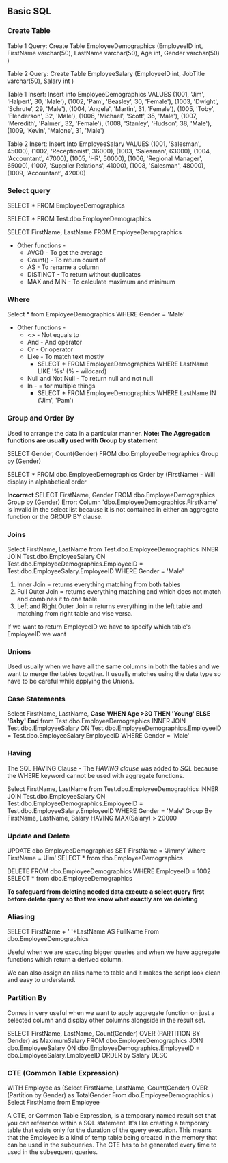 
## Basic SQL

### Create Table
Table 1 Query:
Create Table EmployeeDemographics 
(EmployeeID int, 
FirstName varchar(50), 
LastName varchar(50), 
Age int, 
Gender varchar(50)
)

Table 2 Query:
Create Table EmployeeSalary 
(EmployeeID int, 
JobTitle varchar(50), 
Salary int
)



Table 1 Insert:
Insert into EmployeeDemographics VALUES
(1001, 'Jim', 'Halpert', 30, 'Male'),
(1002, 'Pam', 'Beasley', 30, 'Female'),
(1003, 'Dwight', 'Schrute', 29, 'Male'),
(1004, 'Angela', 'Martin', 31, 'Female'),
(1005, 'Toby', 'Flenderson', 32, 'Male'),
(1006, 'Michael', 'Scott', 35, 'Male'),
(1007, 'Meredith', 'Palmer', 32, 'Female'),
(1008, 'Stanley', 'Hudson', 38, 'Male'),
(1009, 'Kevin', 'Malone', 31, 'Male')

Table 2 Insert:
Insert Into EmployeeSalary VALUES
(1001, 'Salesman', 45000),
(1002, 'Receptionist', 36000),
(1003, 'Salesman', 63000),
(1004, 'Accountant', 47000),
(1005, 'HR', 50000),
(1006, 'Regional Manager', 65000),
(1007, 'Supplier Relations', 41000),
(1008, 'Salesman', 48000),
(1009, 'Accountant', 42000)

### Select query

SELECT * 
	FROM EmployeeDemographics

SELECT  *
	FROM  Test.dbo.EmployeeDemographics

SELECT FirstName, LastName
	FROM EmployeeDempgraphics

* Other functions -
	* AVG() - To get the average
	* Count() - To return count of 
	* AS - To rename a column
	* DISTINCT - To return  without duplicates
	* MAX and MIN - To calculate maximum and minimum

### Where 

Select * 
	from EmployeeDemographics
	WHERE Gender = 'Male'
	
* Other functions -
	* <> - Not equals to
	* And - And operator
	* Or - Or operator
	* Like - To match text mostly
		* SELECT *
			FROM EmployeeDemographics
			WHERE LastName LIKE '%s'  (% - wildcard)
	* Null and Not Null - To return null and not null
	* In - = for multiple things
		* SELECT *
			FROM EmployeeDemographics
			WHERE LastName IN ('Jim', 'Pam')
			
### Group and Order By

Used to arrange the data in a particular manner.
**Note: The Aggregation functions are usually used with Group by statement**

SELECT Gender, Count(Gender)
	FROM dbo.EmployeeDemographics
	Group by (Gender)

SELECT *
	FROM dbo.EmployeeDemographics
	Order by (FirstName) - Will display in alphabetical order


**Incorrect**
	SELECT FirstName, Gender
	FROM dbo.EmployeeDemographics
	Group by (Gender)
Error: Column 'dbo.EmployeeDemographics.FirstName' is invalid in the select list because it is not contained in either an aggregate function or the GROUP BY clause.

### Joins

Select FirstName, LastName from
Test.dbo.EmployeeDemographics
INNER JOIN Test.dbo.EmployeeSalary
ON Test.dbo.EmployeeDemographics.EmployeeID = Test.dbo.EmployeeSalary.EmployeeID
WHERE Gender = 'Male'

 1. Inner Join = returns everything matching from both tables
 2. Full Outer Join = returns everything matching and which does not match and combines it to one table
 3. Left and Right Outer Join = returns everything in the left table and matching from right table and vise versa.

If we want to return EmployeeID we have to specify which table's EmployeeID we want

### Unions

Used usually when we have all the same columns in both the tables and we want to merge the tables together.
It usually matches using the data type so have to be careful while applying the Unions.

### Case Statements

Select FirstName, LastName,
**Case**
	**WHEN Age >30 THEN 'Young'
	ELSE 'Baby'**
**End**
from Test.dbo.EmployeeDemographics
INNER JOIN Test.dbo.EmployeeSalary
ON Test.dbo.EmployeeDemographics.EmployeeID = Test.dbo.EmployeeSalary.EmployeeID
WHERE Gender = 'Male'

### Having 

The SQL HAVING Clause -  The _HAVING clause_ was added to _SQL_ because the WHERE keyword cannot be used with aggregate functions.

Select FirstName, LastName
from Test.dbo.EmployeeDemographics
INNER JOIN Test.dbo.EmployeeSalary
ON Test.dbo.EmployeeDemographics.EmployeeID = Test.dbo.EmployeeSalary.EmployeeID
WHERE Gender = 'Male'
Group By FirstName, LastName, Salary
HAVING MAX(Salary) > 20000

### Update and Delete
UPDATE dbo.EmployeeDemographics
	SET FirstName = 'Jimmy'
	Where FirstName = 'Jim'
SELECT * from dbo.EmployeeDemographics

DELETE FROM dbo.EmployeeDemographics
WHERE EmployeeID = 1002
SELECT * from dbo.EmployeeDemographics

**To safeguard from deleting needed data execute a select query first before delete query so that we know what exactly are we deleting**


### Aliasing
SELECT FirstName + ' '+LastName AS FullName
From dbo.EmployeeDemographics

Useful when we are executing bigger queries and when we have aggregate functions which return a derived column.

We can also assign an alias name to table and it makes the script look clean and easy to understand. 

### Partition By
Comes in very useful when we want to apply aggregate function on just a selected column and display other columns alongside in the result set.

SELECT FirstName, LastName, Count(Gender) OVER (PARTITION BY Gender) as MaximumSalary
FROM dbo.EmployeeDemographics
JOIN dbo.EmployeeSalary
ON dbo.EmployeeDemographics.EmployeeID = dbo.EmployeeSalary.EmployeeID
ORDER by Salary DESC

### CTE (Common Table Expression)

WITH Employee as
	(Select FirstName, LastName, Count(Gender) OVER (Partition by Gender) as TotalGender
	 From dbo.EmployeeDemographics
	)
Select FirstName from Employee

A CTE, or Common Table Expression, is a temporary named result set that you can reference within a SQL statement. It's like creating a temporary table that exists only for the duration of the query execution.
This means that the Employee is a kind of temp table being created in the memory that can be used in the subqueries.
The CTE has to be generated every time to used in the subsequent queries.